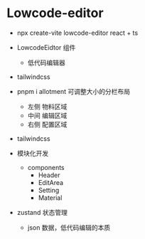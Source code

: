 # Lowcode-editor
- npx create-vite lowcode-editor
  react + ts
- LowcodeEidtor 组件
  - 低代码编辑器
- tailwindcss
- pnpm i allotment
  可调整大小的分栏布局
  - 左侧 物料区域
  - 中间 编辑区域
  - 右侧 配置区域
- tailwindcss
- 模块化开发
  - components
    - Header
    - EditArea
    - Setting
    - Material

- zustand 状态管理
  - json 数据，低代码编辑的本质